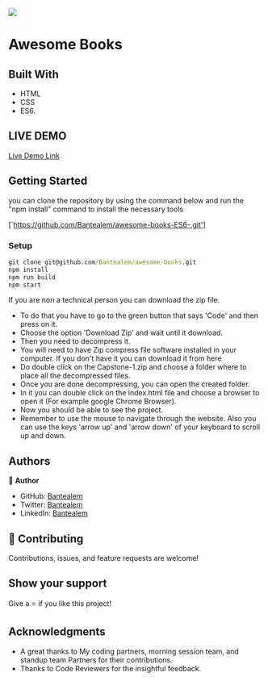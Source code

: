 ![](https://img.shields.io/badge/Microverse-blueviolet)
# Awesome Books


## Built With

- HTML
- CSS
- ES6.

## LIVE DEMO

[Live Demo Link](https://glistening-sprite-cce3f0.netlify.app/)

## Getting Started

you can clone the repository by using the command below and run the "npm install" command to install the necessary tools

[`https://github.com/Bantealem/awesome-books-ES6-.git']

### Setup

```cmd
git clone git@github.com/Bantealem/awesome-books.git
npm install
npm run build
npm start
```

If you are non a technical person you can download the zip file.

- To do that you have to go to the green button that says 'Code' and then press on it.
- Choose the option 'Download Zip' and wait until it download.
- Then you need to decompress it.
- You will need to have Zip compress file software installed in your computer. If you don't have it you can download it from here
- Do double click on the Capstone-1.zip and choose a folder where to place all the decompressed files.
- Once you are done decompressing, you can open the created folder.
- In it you can double click on the index.html file and choose a browser to open it (For example google Chrome Browser).
- Now you should be able to see the project.
- Remember to use the mouse to navigate through the website. Also you can use the keys 'arrow up' and 'arrow down' of your keyboard
  to scroll up and down.

## Authors

👤 **Author**

- GitHub: [Bantealem](https://github.com/Bantealem)
- Twitter: [Bantealem](https://twitter.com/BantealemG)
- LinkedIn: [Bantealem](https://www.linkedin.com/in/bantealem-geto-a301b9213/)


## 🤝 Contributing

Contributions, issues, and feature requests are welcome!

## Show your support

Give a ⭐️ if you like this project!

## Acknowledgments
- A great thanks to My coding partners, morning session team, and standup team Partners for their contributions.
- Thanks to Code Reviewers for the insightful feedback.
